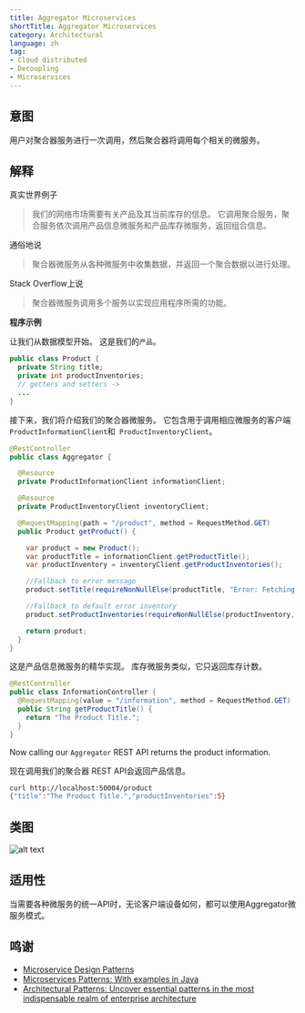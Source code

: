 ```yaml
---
title: Aggregator Microservices
shortTitle: Aggregator Microservices
category: Architectural
language: zh
tag:
- Cloud distributed
- Decoupling
- Microservices
---
```


## 意图

用户对聚合器服务进行一次调用，然后聚合器将调用每个相关的微服务。

## 解释

真实世界例子

> 我们的网络市场需要有关产品及其当前库存的信息。 它调用聚合服务，聚合服务依次调用产品信息微服务和产品库存微服务，返回组合信息。

通俗地说

> 聚合器微服务从各种微服务中收集数据，并返回一个聚合数据以进行处理。

Stack Overflow上说

> 聚合器微服务调用多个服务以实现应用程序所需的功能。

**程序示例**

让我们从数据模型开始。 这是我们的`产品`。

```java
public class Product {
  private String title;
  private int productInventories;
  // getters and setters ->
  ...
}
```

接下来，我们将介绍我们的聚合器微服务。 它包含用于调用相应微服务的客户端`ProductInformationClient`和` ProductInventoryClient`。

```java
@RestController
public class Aggregator {

  @Resource
  private ProductInformationClient informationClient;

  @Resource
  private ProductInventoryClient inventoryClient;

  @RequestMapping(path = "/product", method = RequestMethod.GET)
  public Product getProduct() {

    var product = new Product();
    var productTitle = informationClient.getProductTitle();
    var productInventory = inventoryClient.getProductInventories();

    //Fallback to error message
    product.setTitle(requireNonNullElse(productTitle, "Error: Fetching Product Title Failed"));

    //Fallback to default error inventory
    product.setProductInventories(requireNonNullElse(productInventory, -1));

    return product;
  }
}
```

这是产品信息微服务的精华实现。 库存微服务类似，它只返回库存计数。

```java
@RestController
public class InformationController {
  @RequestMapping(value = "/information", method = RequestMethod.GET)
  public String getProductTitle() {
    return "The Product Title.";
  }
}
```

Now calling our `Aggregator` REST API returns the product information.

现在调用我们的聚合器 REST API会返回产品信息。

```bash
curl http://localhost:50004/product
{"title":"The Product Title.","productInventories":5}
```

## 类图

![alt text](./etc/aggregator-service.png "Aggregator Microservice")

## 适用性

当需要各种微服务的统一API时，无论客户端设备如何，都可以使用Aggregator微服务模式。

## 鸣谢

* [Microservice Design Patterns](http://web.archive.org/web/20190705163602/http://blog.arungupta.me/microservice-design-patterns/)
* [Microservices Patterns: With examples in Java](https://www.amazon.com/gp/product/1617294543/ref=as_li_qf_asin_il_tl?ie=UTF8&tag=javadesignpat-20&creative=9325&linkCode=as2&creativeASIN=1617294543&linkId=8b4e570267bc5fb8b8189917b461dc60)
* [Architectural Patterns: Uncover essential patterns in the most indispensable realm of enterprise architecture](https://www.amazon.com/gp/product/B077T7V8RC/ref=as_li_qf_asin_il_tl?ie=UTF8&tag=javadesignpat-20&creative=9325&linkCode=as2&creativeASIN=B077T7V8RC&linkId=c34d204bfe1b277914b420189f09c1a4)

